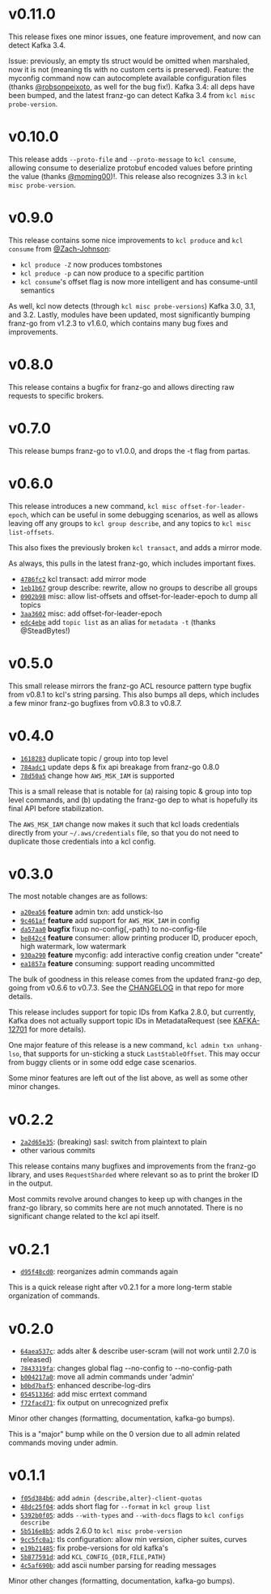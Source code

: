 v0.11.0
===

This release fixes one minor issues, one feature improvement, and now can
detect Kafka 3.4.

Issue: previously, an empty tls struct would be omitted when marshaled, now it
is not (meaning tls with no custom certs is preserved). Feature: the myconfig
command now can autocomplete available configuration files (thanks
[@robsonpeixoto](https://github.com/robsonpeixoto), as well for the bug fix!).
Kafka 3.4: all deps have been bumped, and the latest franz-go can detect Kafka
3.4 from `kcl misc probe-version`.

v0.10.0
===

This release adds `--proto-file` and `--proto-message` to `kcl consume`,
allowing consume to deserialize protobuf encoded values before printing the
value (thanks [@moming00](https://github.com/moming00))!. This release also
recognizes 3.3 in `kcl misc probe-version`.

v0.9.0
===

This release contains some nice improvements to `kcl produce` and `kcl consume`
from [@Zach-Johnson](https://github.com/Zach-Johnson):

* `kcl produce -Z` now produces tombstones
* `kcl produce -p` can now produce to a specific partition
* `kcl consume`'s offset flag is now more intelligent and has consume-until semantics

As well, kcl now detects (through `kcl misc probe-versions`) Kafka 3.0, 3.1,
and 3.2. Lastly, modules have been updated, most significantly bumping franz-go
from v1.2.3 to v1.6.0, which contains many bug fixes and improvements.


v0.8.0
===

This release contains a bugfix for franz-go and allows directing raw requests
to specific brokers.

v0.7.0
===

This release bumps franz-go to v1.0.0, and drops the -t flag from partas.

v0.6.0
===

This release introduces a new command, `kcl misc offset-for-leader-epoch`,
which can be useful in some debugging scenarios, as well as allows leaving off
any groups to `kcl group describe`, and any topics to `kcl misc list-offsets`.

This also fixes the previously broken `kcl transact`, and adds a mirror mode.

As always, this pulls in the latest franz-go, which includes important fixes.

- [`4786fc2`](https://github.com/twmb/kcl/commit/4786fc2) kcl transact: add mirror mode
- [`1eb1b67`](https://github.com/twmb/kcl/commit/1eb1b67) group describe: rewrite, allow no groups to describe all groups
- [`0902b98`](https://github.com/twmb/kcl/commit/0902b98) misc: allow list-offsets and offset-for-leader-epoch to dump all topics
- [`3aa3602`](https://github.com/twmb/kcl/commit/3aa3602) misc: add offset-for-leader-epoch
- [`edc4ebe`](https://github.com/twmb/kcl/commit/edc4ebe) add `topic list` as an alias for `metadata -t` (thanks @SteadBytes!)

v0.5.0
===

This small release mirrors the franz-go ACL resource pattern type bugfix from
v0.8.1 to kcl's string parsing. This also bumps all deps, which includes a few
minor franz-go bugfixes from v0.8.3 to v0.8.7.


v0.4.0
===

- [`1618283`](https://github.com/twmb/kcl/commit/1618283) duplicate topic / group into top level
- [`784adc1`](https://github.com/twmb/kcl/commit/784adc1) update deps & fix api breakage from franz-go 0.8.0
- [`78d50a5`](https://github.com/twmb/kcl/commit/78d50a5) change how `AWS_MSK_IAM` is supported

This is a small release that is notable for (a) raising topic & group into top
level commands, and (b) updating the franz-go dep to what is hopefully its
final API before stabilization.

The `AWS_MSK_IAM` change now makes it such that kcl loads credentials
directly from your `~/.aws/credentials` file, so that you do not need to
duplicate those credentials into a kcl config.

v0.3.0
===

The most notable changes are as follows:

- [`a20ea56`](https://github.com/twmb/franz-go/commit/a20ea56) **feature** admin txn: add unstick-lso
- [`9c461af`](https://github.com/twmb/franz-go/commit/9c461af) **feature** add support for `AWS_MSK_IAM` in config
- [`da57aa0`](https://github.com/twmb/franz-go/commit/da57aa0) **bugfix** fixup no-config{,-path} to no-config-file
- [`be842c4`](https://github.com/twmb/franz-go/commit/be842c4) **feature** consumer: allow printing producer ID, producer epoch, high watermark, low watermark
- [`930a290`](https://github.com/twmb/franz-go/commit/930a290) **feature** myconfig: add interactive config creation under "create"
- [`ea1857a`](https://github.com/twmb/franz-go/commit/ea1857a) **feature** consuming: support reading uncommitted

The bulk of goodness in this release comes from the updated franz-go dep, going
from v0.6.6 to v0.7.3. See the
[CHANGELOG](https://github.com/twmb/franz-go/blob/master/CHANGELOG.md) in that
repo for more details.

This release includes support for topic IDs from Kafka 2.8.0, but currently,
Kafka does not actually support topic IDs in MetadataRequest (see
[KAFKA-12701](https://issues.apache.org/jira/browse/KAFKA-12701) for more
details).

One major feature of this release is a new command, `kcl admin txn unhang-lso`,
that supports for un-sticking a stuck `LastStableOffset`. This may occur from
buggy clients or in some odd edge case scenarios.

Some minor features are left out of the list above, as well as some other minor
changes.

v0.2.2
===

- [`2a2d65e35`](https://github.com/twmb/kcl/commit/2a2d65e352ea58c8472564e1666a9460d88715d2): (breaking) sasl: switch from plaintext to plain
- other various commits

This release contains many bugfixes and improvements from the franz-go library,
and uses `RequestSharded` where relevant so as to print the broker ID in the
output.

Most commits revolve around changes to keep up with changes in the franz-go
library, so commits here are not much annotated. There is no significant change
related to the kcl api itself.

v0.2.1
======

- [`d95f48cd0`](https://github.com/twmb/kcl/commit/d95f48cd06fa0f595f20f4a99b2549022cefcb40): reorganizes admin commands again

This is a quick release right after v0.2.1 for a more long-term stable organization of commands.


v0.2.0
======

- [`64aea537c`](https://github.com/twmb/kcl/commit/64aea537c27e10925f92b76e8b2f3bb391ca458a): adds alter & describe user-scram (will not work until 2.7.0 is released)
- [`7843319fa`](https://github.com/twmb/kcl/commit/7843319fa9c52c60b15df3924bc93b969a267169): changes global flag --no-config to --no-config-path
- [`b004217a0`](https://github.com/twmb/kcl/commit/b004217a0087ca82e4c4fa38df19913b3c4edb0e): move all admin commands under 'admin'
- [`b0bd7baf5`](https://github.com/twmb/kcl/commit/b0bd7baf52d51c07f6bbf287e3f46a18fc163035): enhanced describe-log-dirs
- [`05451336d`](https://github.com/twmb/kcl/commit/05451336d982b4e537cf8d70c340d1fdebd2f799): add misc errtext command
- [`f72facd71`](https://github.com/twmb/kcl/commit/f72facd715de0e9919a3234b7ca9f074a9791e59): fix output on unrecognized prefix

Minor other changes (formatting, documentation, kafka-go bumps).

This is a "major" bump while on the 0 version due to all admin related commands moving under admin.

v0.1.1
======

- [`f05d384b6`](https://github.com/twmb/kcl/commit/f05d384b60f26b773175d725ad854fa5e5cdfc5b): add `admin {describe,alter}-client-quotas`
- [`48dc25f04`](https://github.com/twmb/kcl/commit/48dc25f0409874f47ffa60a5a442ffec464a80df): adds short flag for `--format` in `kcl group list`
- [`5392b0f05`](https://github.com/twmb/kcl/commit/5392b0f0510f1a27be1e3bd6398f68cdb168c94b): adds `--with-types` and `--with-docs` flags to `kcl configs describe`
- [`5b516e8b5`](https://github.com/twmb/kcl/commit/5b516e8b516d113908a796f3c0a1063024962b55): adds 2.6.0 to `kcl misc probe-version`
- [`9cc5fc0a1`](https://github.com/twmb/kcl/commit/9cc5fc0a152455a12fd128565a261967d55bd5f0): tls configuration: allow min version, cipher suites, curves
- [`e19b21485`](https://github.com/twmb/kcl/commit/e19b2148554db1f158a9add25740b40cb1856e16): fix probe-versions for old kafka's
- [`5b877591d`](https://github.com/twmb/kcl/commit/5b877591df12a16f7506739c94476061616f68ab): add `KCL_CONFIG_{DIR,FILE,PATH}`
- [`4c5af690b`](https://github.com/twmb/kcl/commit/4c5af690ba8ebf164eec10e3319000eeea4d4e71): add ascii number parsing for reading messages

Minor other changes (formatting, documentation, kafka-go bumps).
